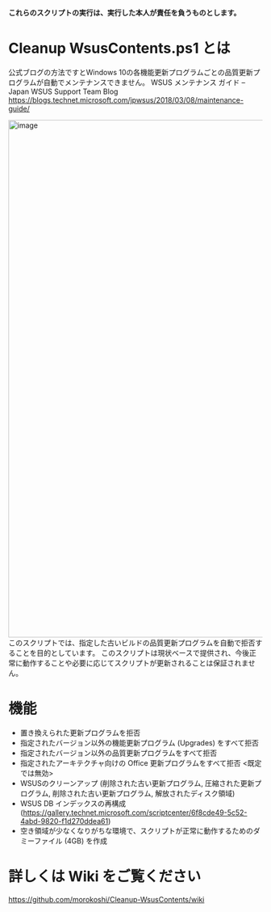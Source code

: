 **これらのスクリプトの実行は、実行した本人が責任を負うものとします。**

# Cleanup WsusContents.ps1 とは
公式ブログの方法ですとWindows 10の各機能更新プログラムごとの品質更新プログラムが自動でメンテナンスできません。
WSUS メンテナンス ガイド – Japan WSUS Support Team Blog
https://blogs.technet.microsoft.com/jpwsus/2018/03/08/maintenance-guide/

<img width="1024" alt="image" src="https://user-images.githubusercontent.com/760251/47601797-a5c0ad80-da10-11e8-81b3-fdb10d5e1fca.png">
このスクリプトでは、指定した古いビルドの品質更新プログラムを自動で拒否することを目的としています。
このスクリプトは現状ベースで提供され、今後正常に動作することや必要に応じてスクリプトが更新されることは保証されません。

# 機能
- 置き換えられた更新プログラムを拒否
- 指定されたバージョン以外の機能更新プログラム (Upgrades) をすべて拒否
- 指定されたバージョン以外の品質更新プログラムをすべて拒否
- 指定されたアーキテクチャ向けの Office 更新プログラムをすべて拒否 <既定では無効>
- WSUSのクリーンアップ (削除された古い更新プログラム, 圧縮された更新プログラム, 削除された古い更新プログラム, 解放されたディスク領域)
- WSUS DB インデックスの再構成 (https://gallery.technet.microsoft.com/scriptcenter/6f8cde49-5c52-4abd-9820-f1d270ddea61)
- 空き領域が少なくなりがちな環境で、スクリプトが正常に動作するためのダミーファイル (4GB) を作成

# 詳しくは Wiki をご覧ください
https://github.com/morokoshi/Cleanup-WsusContents/wiki

